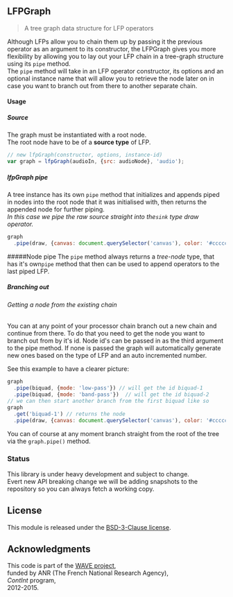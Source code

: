 ## LFPGraph

> A tree graph data structure for LFP operators

Although LFPs allow you to chain them up by passing it the previous operator as an argument to its constructor, the LFPGraph gives you more flexibility by allowing you to lay out your LFP chain in a tree-graph structure using its `pipe` method.  
The `pipe` method will take in an LFP operator constructor, its options and an optional instance name that will allow you to retrieve the node later on in case you want to branch out from there to another separate chain.

#### Usage

##### Source
The graph must be instantiated with a root node.  
The root node have to be of a **source type** of LFP.  

```js
// new lfpGraph(constructor, options, instance-id)
var graph = lfpGraph(audioIn, {src: audioNode}, 'audio'); 
```

##### lfpGraph pipe
A tree instance has its own `pipe` method that initializes and appends piped in nodes into the root node that it was initialised with, then returns the appended node for further piping.  
_In this case we pipe the raw source straight into the`sink` type draw operator._

```js
graph
  .pipe(draw, {canvas: document.querySelector('canvas'), color: '#cccccc'});
```

#####Node pipe
The `pipe` method always returns a *tree-node* type, that has it's own`pipe` method that then can be used to append operators to the last piped LFP.

##### Branching out

###### Getting a node from the existing chain

You can at any point of your processor chain branch out a new chain and continue from there.  To do that you need to get the node you want to branch out from by it's id.
Node id's can be passed in as the third argument to the pipe method. If none is passed the graph will automatically generate new ones based on the type of LFP and an auto incremented number.  

See this example to have a clearer picture:

```js
graph
  .pipe(biquad, {mode: 'low-pass'}) // will get the id biquad-1
  .pipe(biquad, {mode: 'band-pass'})  // will get the id biquad-2
// we can then start another branch from the first biquad like so
graph
  .get('biquad-1') // returns the node
  .pipe(draw, {canvas: document.querySelector('canvas'), color: '#cccccc'});
```

You can of course at any moment branch straight from the root of the tree via the `graph.pipe()` method.
### Status

This library is under heavy development and subject to change.  
Evert new API breaking change we will be adding snapshots to the repository so you can always fetch a working copy.

## License
This module is released under the [BSD-3-Clause license](http://opensource.org/licenses/BSD-3-Clause).
## Acknowledgments
This code is part of the [WAVE project](http://wave.ircam.fr),  
funded by ANR (The French National Research Agency),  
_ContInt_ program,  
2012-2015.
